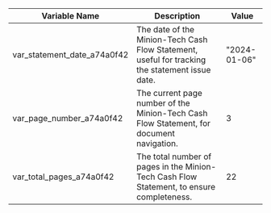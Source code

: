
| Variable Name                    | Description                                                                                     | Value |
|----------------------------------|-------------------------------------------------------------------------------------------------|-------|
| var_statement_date_a74a0f42      | The date of the Minion-Tech Cash Flow Statement, useful for tracking the statement issue date. | "2024-01-06" |
| var_page_number_a74a0f42         | The current page number of the Minion-Tech Cash Flow Statement, for document navigation.        | 3     |
| var_total_pages_a74a0f42         | The total number of pages in the Minion-Tech Cash Flow Statement, to ensure completeness.       | 22    |
